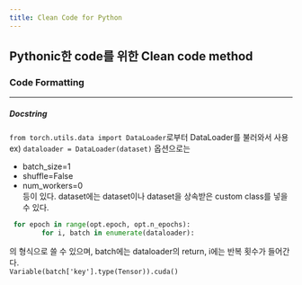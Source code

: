 ```yaml
---
title: Clean Code for Python
---
```

Pythonic한 code를 위한 Clean code method
---
### Code Formatting
---
##### Docstring
```from torch.utils.data import DataLoader```로부터 DataLoader를 불러와서 사용 <br>
ex) ```dataloader = DataLoader(dataset)```
옵션으로는 
- batch_size=1
- shuffle=False
- num_workers=0 <br>
등이 있다. dataset에는 dataset이나 dataset을 상속받은 custom class를 넣을 수 있다.<br>
```py
 for epoch in range(opt.epoch, opt.n_epochs):
        for i, batch in enumerate(dataloader):
```
의 형식으로 쓸 수 있으며, batch에는 dataloader의 return, i에는 반복 횟수가 들어간다. <br>
```Variable(batch['key'].type(Tensor)).cuda()```
